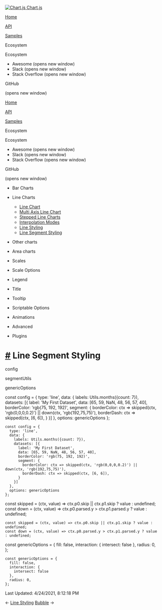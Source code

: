 <a href="/docs/3.2.0/" class="home-link router-link-active"><img src="/docs/3.2.0/favicon.ico" alt="Chart.js" class="logo" /> <span class="site-name can-hide">Chart.js</span></a>

<a href="/docs/3.2.0/" class="nav-link">Home</a>

<a href="/docs/3.2.0/api/" class="nav-link">API</a>

<a href="/docs/3.2.0/samples/" class="nav-link router-link-active">Samples</a>

<span class="title">Ecosystem</span> <span class="arrow down"></span>

<span class="title">Ecosystem</span> <span class="arrow right"></span>

-   Awesome
    <span class="sr-only">(opens new window)</span>
-   Slack
    <span class="sr-only">(opens new window)</span>
-   Stack Overflow
    <span class="sr-only">(opens new window)</span>

GitHub

<span class="sr-only">(opens new window)</span>

<a href="/docs/3.2.0/" class="nav-link">Home</a>

<a href="/docs/3.2.0/api/" class="nav-link">API</a>

<a href="/docs/3.2.0/samples/" class="nav-link router-link-active">Samples</a>

<span class="title">Ecosystem</span> <span class="arrow down"></span>

<span class="title">Ecosystem</span> <span class="arrow right"></span>

-   Awesome
    <span class="sr-only">(opens new window)</span>
-   Slack
    <span class="sr-only">(opens new window)</span>
-   Stack Overflow
    <span class="sr-only">(opens new window)</span>

GitHub

<span class="sr-only">(opens new window)</span>

-   Bar Charts <span class="arrow right"></span>

-   Line Charts <span class="arrow down"></span>

    -   <a href="/docs/3.2.0/samples/line/line.html" class="sidebar-link">Line Chart</a>
    -   <a href="/docs/3.2.0/samples/line/multi-axis.html" class="sidebar-link">Multi Axis Line Chart</a>
    -   <a href="/docs/3.2.0/samples/line/stepped.html" class="sidebar-link">Stepped Line Charts</a>
    -   <a href="/docs/3.2.0/samples/line/interpolation.html" class="sidebar-link">Interpolation Modes</a>
    -   <a href="/docs/3.2.0/samples/line/styling.html" class="sidebar-link">Line Styling</a>
    -   <a href="/docs/3.2.0/samples/line/segments.html" class="active sidebar-link">Line Segment Styling</a>

-   Other charts <span class="arrow right"></span>

-   Area charts <span class="arrow right"></span>

-   Scales <span class="arrow right"></span>

-   Scale Options <span class="arrow right"></span>

-   Legend <span class="arrow right"></span>

-   Title <span class="arrow right"></span>

-   Tooltip <span class="arrow right"></span>

-   Scriptable Options <span class="arrow right"></span>

-   Animations <span class="arrow right"></span>

-   Advanced <span class="arrow right"></span>

-   Plugins <span class="arrow right"></span>

<a href="#line-segment-styling" class="header-anchor">#</a> Line Segment Styling
================================================================================

config

segmentUtils

genericOptions

<a href="https://github.com/chartjs/Chart.js/blob/master/docs/samples/line/segments.md" class="code-editor-tool fab fa-github fa-lg" title="View on GitHub"></a>

const config = { type: 'line', data: { labels: Utils.months({count: 7}), datasets: \[{ label: 'My First Dataset', data: \[65, 59, NaN, 48, 56, 57, 40\], borderColor: 'rgb(75, 192, 192)', segment: { borderColor: ctx =&gt; skipped(ctx, 'rgb(0,0,0,0.2)') || down(ctx, 'rgb(192,75,75)'), borderDash: ctx =&gt; skipped(ctx, \[6, 6\]), } }\] }, options: genericOptions };

    const config = {
      type: 'line',
      data: {
        labels: Utils.months({count: 7}),
        datasets: [{
          label: 'My First Dataset',
          data: [65, 59, NaN, 48, 56, 57, 40],
          borderColor: 'rgb(75, 192, 192)',
          segment: {
            borderColor: ctx => skipped(ctx, 'rgb(0,0,0,0.2)') || down(ctx, 'rgb(192,75,75)'),
            borderDash: ctx => skipped(ctx, [6, 6]),
          }
        }]
      },
      options: genericOptions
    };

const skipped = (ctx, value) =&gt; ctx.p0.skip || ctx.p1.skip ? value : undefined; const down = (ctx, value) =&gt; ctx.p0.parsed.y &gt; ctx.p1.parsed.y ? value : undefined;

    const skipped = (ctx, value) => ctx.p0.skip || ctx.p1.skip ? value : undefined;
    const down = (ctx, value) => ctx.p0.parsed.y > ctx.p1.parsed.y ? value : undefined;

const genericOptions = { fill: false, interaction: { intersect: false }, radius: 0, };

    const genericOptions = {
      fill: false,
      interaction: {
        intersect: false
      },
      radius: 0,
    };

<span class="prefix">Last Updated:</span> <span class="time">4/24/2021, 8:12:18 PM</span>

<span class="prev"> ← <a href="/docs/3.2.0/samples/line/styling.html" class="prev">Line Styling</a> </span> <span class="next"> [Bubble](/docs/3.2.0/samples/other-charts/bubble.html) → </span>
